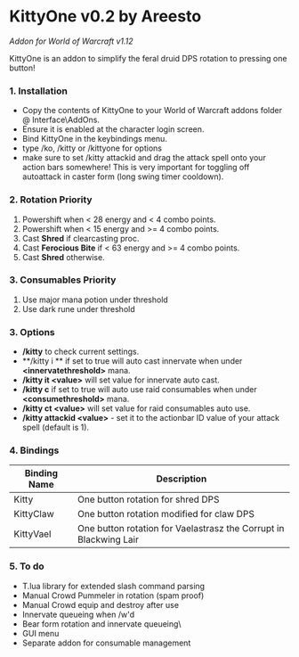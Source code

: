 # KittyOne v0.2 by Areesto
*Addon for World of Warcraft v1.12*


KittyOne is an addon to simplify the feral druid DPS rotation to pressing one button!

### 1. Installation
 - Copy the contents of KittyOne to your World of Warcraft addons folder @ Interface\AddOns.
 - Ensure it is enabled at the character login screen.
 - Bind KittyOne in the keybindings menu.
 - type /ko, /kitty or /kittyone for options
 - make sure to set /kitty attackid and drag the attack spell onto your action bars somewhere! This is very important for toggling off autoattack in caster form (long swing timer cooldown).

### 2. Rotation Priority
1. Powershift when < 28 energy and < 4 combo points.
2. Powershift when < 15 energy and >= 4 combo points.
3. Cast **Shred** if clearcasting proc.
4. Cast **Ferocious Bite** if < 63 energy and >= 4 combo points.
5. Cast **Shred** otherwise.

### 3. Consumables Priority
1. Use major mana potion under threshold
2. Use dark rune under threshold

### 3. Options
- **/kitty** to check current settings.
- **/kitty i ** if set to true will auto cast innervate when under **\<innervatethreshold>** mana.
- **/kitty it \<value>** will set value for innervate auto cast.
- **/kitty c** if set to true will auto use raid consumables when under **\<consumethreshold>** mana.
- **/kitty ct \<value>** will set value for raid consumables auto use.
- **/kitty attackid \<value>** - set it to the actionbar ID value of your attack spell (default is 1).

### 4. Bindings
| Binding Name | Description |
| ------ | ------ |
| Kitty | One button rotation for shred DPS |
| KittyClaw | One button rotation modified for claw DPS|
| KittyVael | One button rotation for Vaelastrasz the Corrupt in Blackwing Lair|

### 5. To do
 - T.lua library for extended slash command parsing
 - Manual Crowd Pummeler in rotation (spam proof)
 - Manual Crowd equip and destroy after use
 - Innervate queueing when /w'd
 - Bear form rotation and innervate queueing\
 - GUI menu
 - Separate addon for consumable management